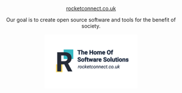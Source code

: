 <p align="center">
<a href="https://www.rocketconnect.co.uk">rocketconnect.co.uk</a>
</p>

<p align="center" >
Our goal is to create open source software and tools for the benefit of society.
</p>

<p align="center">
<img src="https://github.com/rocket-connect/.github/blob/main/assets/banner.png" width=50% height=50%>
</p>
